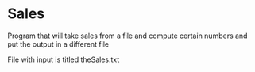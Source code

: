 # Sales
Program that will take sales from a file and compute certain numbers and put the output in a different file

File with input is titled theSales.txt
